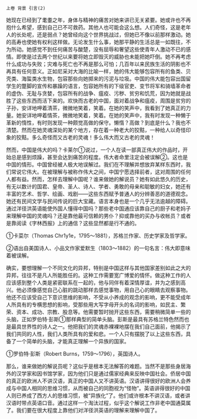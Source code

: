     上卷 背景 引言(2) 

   她现在已经到了耄耋之年，身体与精神的痛苦对她来讲已无关紧要。她或许也不再抱什么希望，感到自己已不可救药。其他人也可能会这么想。人们奇怪，这是老年人的长处呢，还是弱点？她曾经向这个世界挑战过，但她已不像以前那样激动。她的高寿也使她有权利这样做。无论发生什么事，她那平静的生活总是一如既往，不为所动。她感觉不到任何痛苦与酸楚，没有屈辱和奢望这些使青年人激动不已的感情。即使是过去两个世纪以来要将她立即毁灭的威胁也未能把她吓倒。她不再考虑什么成功与失败；灾难与死亡也不再是那么可怕；几百年以来民族生活的阴影也不再具有任何意义。正如尼采对大海的比喻一样，她的伟大能够包容所有的鱼类、贝壳类、海蜇类水生物，包容那些向她掷来的污泥与垃圾。中国的伟大能包容出国留学生的蹩脚的宣传和暴躁的语言，包容她所有的下级官吏、变节将军和骑墙革命者的虚伪、无耻与贪婪，包容所有的战争、瘟疫、污秽、贫穷和饥荒，因为她就是战胜了这些东西而活下来的。欢快而古老的中国，面对着战争和瘟疫，周围是贫穷的子孙，安详地呷着清茶，微微地笑着，笑着。在她的笑声中，我看到了她真正的力量。她安详地呷着情茶，微微地笑着，笑着。在她的笑声中，我有时发现一种懒于革新的惰性，有时则发现一种颇觉高做的保守。懒惰？高做？到底是什么？我也不清楚。然而在她灵魂深处的某个地方，存在着一种老大的狡黠，一种给人以奇怪印象的狡黠。多么奇怪而又古老的灵魂！多么伟大而又古老的灵魂！

   然而，中国是伟大的吗？卡莱尔①说过，一个人在读一部真正伟大的作品时，开始总是感到烦躁，甚至会达到痛苦的程度。伟大者命里注定会被误解②。这也是中国的情形。中国曾经被人极大地误解过。我们在不理解并想放弃某样东西时，我们常说它伟大。在被理解与被称作伟大之间，中国宁愿选择前者，这对周围的任何人都有益。然而，怎样去理解中国呢？谁来做她的解说员？她有如此悠久的历史，有无以数计的国君、皇帝、圣人、诗人、学者、勇敢的母亲和聪敏的妇女，她还有丰富的艺术、哲学、绘画、戏剧——这些东西赋予普通人的分辨善恶的道德观念。她还有民间文学与民间传说的巨大宝藏。语言本身也是一个几乎无法逾越的障碍。通过洋径洪英语能使外国人懂得中国吗？那些老中国通应该靠自己的厨子和老妈子来理解中国的灵魂吗？还是靠他最可信赖的男仆？抑或靠他的买办与收帐员？或者是靠阅读《字林西报》上的通信？这些显然都是行不通的。

   ①卡菜尔（Thomas Chr1y1e，1795～1881），苏格兰作家、历史学家及哲学家。

   ②语出自美国诗人、小品文作家爱默生（1803～1882）的一句名言：伟大即意味着被误解。

   确实，要想理解一个不同文化的异邦，特别是中国这样与其他国家差别如此之大的异邦，往往不是凡人所能胜任的。这种工作需要宽广博爱的情怀。做这种工作的人应该感到整个人类是紧密联系在一起的，他与同伴有着深情厚谊，并为之感到高兴。他必须像感觉自己心脏的跳动那样去感觉事物，用自己心的眼睛去观察事物。他还不应该受自己下意识思维的影响，不受从小养成的观念的影响，更不能受成年人所具有的专横思想的影响，受那些用大写字母开头的名词的影响，如民主、繁荣、资本、成功、宗教、股息等。他需要暂时抛开这些东西，需要稍微简单一些的头脑，正如罗伯特·彭斯①那样典型的简单头脑。彭斯是最具有苏格兰特色然而也是最具世界性的诗人之一。他把我们的灵魂赤裸裸地摆在我们自己面前，他揭示了我们共同的人性，我们人类所具有的爱和悲。一个人只有摆脱了以上这些东西，具备了一个简单的头脑，才能真正理解一个异族的国家。

   ①罗伯特·彭斯（Robert Burns，1759～1796），英国诗人。

   那么，谁来做她的解说员呢？这似乎是根本无法解答的难题。当然不是那些身居海外的汉学家和因书馆学家，因为他们只是通过儒家经典来反映中国社会。侨居中国的真正的欧洲人不讲汉语，真正的中国人又不讲英语。汉语讲得很好的欧洲人会养成与中国人相同的思维习惯，从而被自己的同胞视为“怪物”。英语讲得很好的中国人则已养成了西方人的思维习惯，被“异族化”了。他们或许根本不讲汉语，或者讲汉语时带点英语口音。通过这样一个淘汰过程，似乎这个解说工作非老中国通莫属了。我们要在很大程度上靠他们对洋径洪英语的理解来理解中国了。

